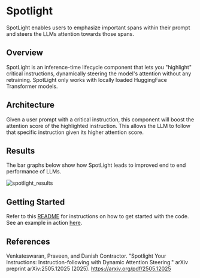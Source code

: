 # Spotlight
SpotLight enables users to emphasize important spans within their prompt and steers the LLMs attention towards those spans.

## Overview
SpotLight is an inference-time lifecycle component that lets you "highlight" critical instructions, dynamically steering the model's attention without any retraining.
SpotLight only works with locally loaded HuggingFace Transformer models.

## Architecture
Given a user prompt with a critical instruction, this component will boost the attention score of the highlighted instruction. This allows the LLM to follow that specific instruction given its higher attention score.

## Results
The bar graphs below show how SpotLight leads to improved end to end performance of LLMs.

![spotlight_results](../../assets/img_spotlight_results.png)

## Getting Started
Refer to this [README](https://github.com/AgentToolkit/agent-lifecycle-toolkit/blob/main/altk/pre_llm/spotlight/README.md) for instructions on how to get started with the code. See an example in action [here](https://github.com/AgentToolkit/agent-lifecycle-toolkit/blob/main/examples/spotlight.ipynb).

## References
Venkateswaran, Praveen, and Danish Contractor. "Spotlight Your Instructions: Instruction-following with Dynamic Attention Steering." arXiv preprint arXiv:2505.12025 (2025). https://arxiv.org/pdf/2505.12025
